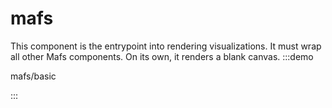 # mafs
This component is the entrypoint into rendering visualizations. It must wrap all other Mafs components. On its own, it renders a blank canvas.
:::demo

mafs/basic

:::
